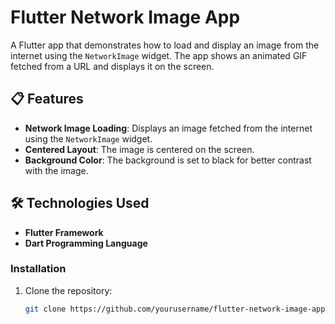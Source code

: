 # Flutter Network Image App

A Flutter app that demonstrates how to load and display an image from the internet using the `NetworkImage` widget. The app shows an animated GIF fetched from a URL and displays it on the screen.

## 📋 Features

- **Network Image Loading**: Displays an image fetched from the internet using the `NetworkImage` widget.
- **Centered Layout**: The image is centered on the screen.
- **Background Color**: The background is set to black for better contrast with the image.

## 🛠️ Technologies Used

- **Flutter Framework**  
- **Dart Programming Language**

### Installation
1. Clone the repository:
   ```bash
   git clone https://github.com/yourusername/flutter-network-image-app.git
